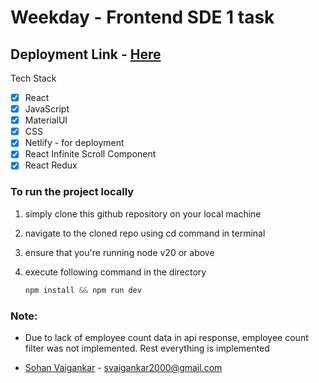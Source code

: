 # Weekday - Frontend SDE 1 task

## Deployment Link - [Here](https://weekday-sohan.netlify.app)

Tech Stack

- [x] React
- [x] JavaScript
- [x] MaterialUI
- [x] CSS
- [x] Netlify - for deployment
- [x] React Infinite Scroll Component
- [x] React Redux

### To run the project locally

1. simply clone this github repository on your local machine
2. navigate to the cloned repo using cd command in terminal
3. ensure that you're running node v20 or above
4. execute following command in the directory

   ```js
   npm install && npm run dev
   ```

### Note:

- Due to lack of employee count data in api response, employee count filter was not implemented. Rest everything is implemented

- [Sohan Vaigankar](https://peerlist.io/sohan) - svaigankar2000@gmail.com

